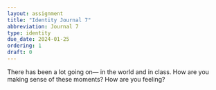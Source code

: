 ```yaml
---
layout: assignment
title: "Identity Journal 7"
abbreviation: Journal 7
type: identity
due_date: 2024-01-25
ordering: 1
draft: 0
---
```


There has been a lot going on— in the world and in class. How are you making sense of these moments? How are you feeling?
